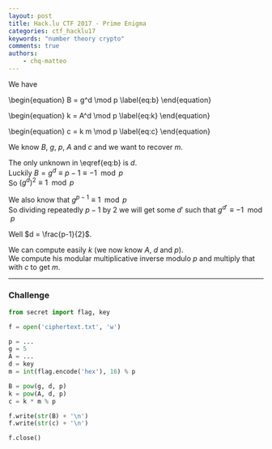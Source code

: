 ```yaml
---
layout: post
title: Hack.lu CTF 2017 - Prime Enigma
categories: ctf_hacklu17
keywords: "number theory crypto"
comments: true
authors:
    - chq-matteo
---
```



<script type="text/javascript" async
  src="https://cdn.rawgit.com/mathjax/MathJax/2.7.1/MathJax.js?config=TeX-MML-AM_CHTML">
</script>
<script type="text/x-mathjax-config">
MathJax.Hub.Config({
  TeX: { equationNumbers: { autoNumber: "AMS" } },
  tex2jax: {
    inlineMath: [['$','$'], ['\\(','\\)']],
    processEscapes: true
  }
});
</script>

We have

\begin{equation}
    B = g^d \mod p 
    \label{eq:b}
\end{equation}  

\begin{equation}
    k = A^d \mod p
    \label{eq:k}
\end{equation}  

\begin{equation}
    c = k m \mod p
    \label{eq:c}
\end{equation}

We know $B$, $g$, $p$, $A$ and $c$ and we want to recover $m$.

The only unknown in \eqref{eq:b} is $d$.  
Luckily $B = g^d \equiv p-1 \equiv -1 \mod p$  
So $(g^d)^2 \equiv 1 \mod p$  

We also know that $g^{p-1} \equiv 1 \mod p$  
So dividing repeatedly $p-1$ by $2$ we will get some $d'$ such that $g^{d'} \equiv -1 \mod p$  

Well $d = \frac{p-1}{2}$.

We can compute easily $k$ (we now know $A$, $d$ and $p$).  
We compute his modular multiplicative inverse modulo $p$ and multiply that with $c$ to get $m$.

-----------

### Challenge
```python
from secret import flag, key

f = open('ciphertext.txt', 'w')

p = ...
g = 5
A = ...
d = key
m = int(flag.encode('hex'), 16) % p

B = pow(g, d, p)
k = pow(A, d, p)
c = k * m % p

f.write(str(B) + '\n')
f.write(str(c) + '\n')

f.close()
```